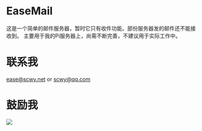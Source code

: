 # EaseMail
这是一个简单的邮件服务器，暂时它只有收件功能。部份服务器发的邮件还不能接收到。
主要用于我的Pi服务器上，尚需不断完善，不建议用于实际工作中。

# 联系我
ease@scwy.net or scwy@qq.com

# 鼓励我
![](http://wyyyh.3322.org:8181/uploads/201807/say/attach_153e1245dc3607f3.JPG)
